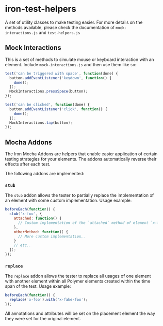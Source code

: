 # iron-test-helpers

A set of utility classes to make testing easier. For more details on the methods
available, please check the documentation of `mock-interactions.js` and
`test-helpers.js`

## Mock Interactions

This is a set of methods to simulate mouse or keyboard interaction with an element. Include `mock-interactions.js` and then use them like so:

```javascript
test('can be triggered with space', function(done) {
  button.addEventListener('keydown', function() {
    done();
  });
  MockInteractions.pressSpace(button);
});

test('can be clicked', function(done) {
  button.addEventListener('click', function() {
    done();
  });
  MockInteractions.tap(button);
});
```

## Mocha Addons

The Iron Mocha Addons are helpers that enable easier application of certain
testing strategies for your elements. The addons automatically reverse their
effects after each test.

The following addons are implemented:

### `stub`

The `stub` addon allows the tester to partially replace the implementation of an
element with some custom implementation. Usage example:

```javascript
beforeEach(function() {
  stub('x-foo', {
    attached: function() {
      // Custom implementation of the `attached` method of element `x-foo`..
    },
    otherMethod: function() {
      // More custom implementation..
    }
    // etc..
  });
});
```

### `replace`

The `replace` addon allows the tester to replace all usages of one element with
another element within all Polymer elements created within the time span of the
test. Usage example:

```javascript
beforeEach(function() {
  replace('x-foo').with('x-fake-foo');
});
```

All annotations and attributes will be set on the placement element the way
they were set for the original element.


